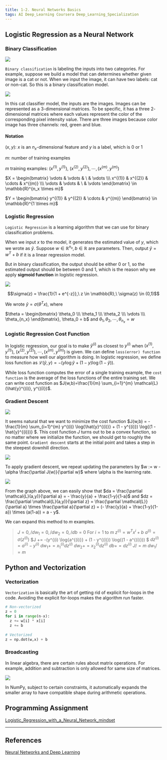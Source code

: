 ```yaml
---
title: 1-2. Neural Networks Basics
tags: AI Deep_Learning Coursera Deep_Learning_Specialization
---
```


## Logistic Regression as a Neural Network

### Binary Classification

![](https://raw.githubusercontent.com/evfox9/blog/master/deeplearning/dl1201.png)

`Binary classification` is labeling the inputs into two categories. For example, suppose we build a model that can
determines whether given image is a cat or not. When we input the image, it can have two labels: cat or non-cat. So this 
is a binary classification model.

![](https://raw.githubusercontent.com/evfox9/blog/master/deeplearning/dl1202.png)

In this cat classifier model, the inputs are the images. Images can be represented as a $3$-dimensional matrices. To be 
specific, it has a three $2$-dimensional matrices where each values represent the color of the corresponding pixel intensity 
value. There are three images because color image has three channels: red, green and blue.

#### Notation

$(x, y)$: $x$ is an $n_x$-dimensional feature and $y$ is a label, which is $0$ or $1$

$m$: number of training examples

$m$ training examples: $(x^{(1)}, y^{(1)}),\ (x^{(2)}, y^{(2)}), \cdots , (x^{(m)}, y^{(m)})$

$X = \begin{bmatrix} \vdots & \vdots & \ & \vdots \\\ x^{(1)} & x^{(2)} & \cdots & x^{(m)} \\\ \vdots & \vdots & \ & 
\vdots \end{bmatrix} \in \mathbb{R}^{n_x \times m}$

$Y = \begin{bmatrix} y^{(1)} & y^{(2)} & \cdots & y^{(m)} \end{bmatrix} \in \mathbb{R}^{1 \times m}$

### Logistic Regression

`Logistic Regression` is a learning algorithm that we can use for binary classification problems.

When we input $x$ to the model, it generates the estimated value of $y$, which we wrote as $\hat{y}$. Suppose 
$w \in \mathbb{R}^{n_x}, b \in \mathbb{R}$ are parameters. Then, output $\hat{y} = w^T + b$ if it is a linear regression model. 

But in binary classification, the output should be either $0$ or $1$, so the estimated output should be between $0$ and $1$, 
which is the reason why we apply **sigmoid function** in logistic regression. 

![](https://raw.githubusercontent.com/evfox9/blog/master/deeplearning/dl1203.jpg)

$$\sigma(z) = \frac{1}{1 + e^{-z}},\ z \in \mathbb{R},\ \sigma(z) \in (0,1)$$

We wrote $\hat{y} = \sigma(\theta^T x)$, where 

$\theta = \begin{bmatrix} \theta_0 \\\ \theta_1 \\\ \theta_2 \\\ \vdots \\\ \theta_{n_x} \end{bmatrix}, \theta_0 = b$ and 
$\theta_1 , \theta_2 , \cdots , \theta_{n_x} = w$ 

### Logistic Regression Cost Function

In logistic regression, our goal is to make ${\hat{y}}^{(i)}$ as closest to $y^{(i)}$ when $(x^{(1)}, y^{(1)}),\ (x^{(2)}, 
y^{(2)}), \cdots , (x^{(m)}, y^{(m)})$ is given. We can define `loss(error) function` to measure how well our algorithm is 
doing. In logistic regression, we define loss function as $\mathcal{L}(\hat{y}, y) = -(y \log{\hat{y}} + (1 - y) \log{(1 - \hat{y})})$.

While loss function computes the error of a single training example, the `cost function` is the average of the loss functions 
of the entire training set. We can write cost function as $J(w,b)=\frac{1}{m} \sum_{i=1}^{m} \mathcal{L}(\hat{y}^{(i)}, y^{(i)})$.

### Gradient Descent

![](https://raw.githubusercontent.com/evfox9/blog/master/deeplearning/dl1204.png)

It seems natural that we want to minimize the cost function $J(w,b) = - \frac{1}{m} \sum_{i=1}^{m} y^{(i)} \log{\hat{y}^{(i)}} + 
(1 - y^{(i)}) \log{(1 - \hat{y}^{(i)})} $. This cost function $J$ turns out to be a convex function, so no matter where we initialize 
the function, we should get to roughly the same point. `Gradient descent` starts at the initial point and takes a step in the 
  steepest downhill direction. 

![](https://raw.githubusercontent.com/evfox9/blog/master/deeplearning/dl1205.png)

To apply gradient descent, we repeat updating the parameters by $w := w - \alpha \frac{\partial J(w)}{\partial w}$ where 
\alpha is the learning rate.

![](https://raw.githubusercontent.com/evfox9/blog/master/deeplearning/dl1206.png)

From the graph above, we can easily show that $da = \frac{\partial \mathcal{L}(a,y)}{\partial a} = - \frac{y}{a} + \frac{1-y}{1-a}$ 
and $dz = \frac{\partial \mathcal{L}(a,y)}{\partial z} = \frac{\partial \mathcal{L}}{\partial a} \times \frac{\partial a}{\partial z} 
= (- \frac{y}{a} + \frac{1-y}{1-a}) \times (a(1-a)) = a - y$.

We can expand this method to $m$ examples. 

> $J = 0,/ d w_1 = 0,/ d w_2 = 0,/ db = 0$
> For $i = 1$ to $m$
>   $z^{(i)} = w^T x^{i} + b$
>   $a^{(i)} = \sigma(z^{(i)})$
>   $J \+= -(y^{(i) \log{a^{(i)}} + (1 - y^{(i)}) \log{(1 - a^{(i)})) $
>   $d z^{(i)} = a^{(i)} - y^{(i)}$
>   $d w_1 += {x_1}^{(i)} d z^{(i)}$
>   $d w_2 += {x_2}^{(i)} d z^{(i)}$
>   $db += d z^{(i)}$
> $J /= m$
> $d w_1 /= m$

## Python and Vectorization

### Vectorization

`Vectorization` is basically the art of getting rid of explicit for-loops in the code. Avoiding the explicit for-loops makes 
the algorithm run faster.

``` python
# Non-vectorized
z = 0
for i in range(n-x):
  z += w[i] * x[i]
  z += b
 
# Vectorized
z = np.dot(w,x) + b
```

### Broadcasting

In linear algebra, there are certain rules about matrix operations. For example, addition and subtraction is only allowed for 
same size of matrices. 

![](https://raw.githubusercontent.com/evfox9/blog/master/deeplearning/dl1207.png)

In NumPy, subject to certain constraints, it automatically expands the smaller array to have compatible shape during arithmetic 
operations. 

## Programming Assignment

[Logistic_Regression_with_a_Neural_Network_mindset](https://github.com/evfox9/Coursera/blob/master/Deep_Learning/Neural_Networks_and_Deep_Learning/Logistic_Regression_with_a_Neural_Network_mindset.ipynb)

---

## References

[Neural Networks and Deep Learning](https://www.coursera.org/learn/neural-networks-deep-learning)
